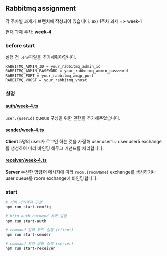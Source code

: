 ## Rabbitmq assignment

각 주차별 과제가 브랜치에 작성되어 있습니다.
ex) 1주차 과제 => week-1

현재 과제 주차: **week-4**

### before start

실행 전 `.env`파일을 추가해줘야합니다.

```test
RABBITMQ_ADMIN_ID = your_rabbitmq_admin_id
RABBITMQ_ADMIN_PASSWORD = your_rabbitmq_admin_password
RABBITMQ_PORT = your_rabbitmq_amqp_port
RABBITMQ_VHOST = your_rabbitmq_vhost
```

### 설명
#### [auth/week-4.ts](https://github.com/Circlewee/rabbitmq-assignment/blob/week-4/src/auth/week-4.ts)
`user.{userId}` queue 구성을 위한 권한을 추가해주었습니다.

#### [sender/week-4.ts](https://github.com/Circlewee/rabbitmq-assignment/blob/week-4/src/sender/week-4.ts)
**Client**
5명의 user가 로그인 하는 것을 가정해 user.user1 ~ user.user5 exchange를 생성하여 미리 바인딩 해두고 커맨드를 처리합니다.

#### [receiver/week-4.ts](https://github.com/Circlewee/rabbitmq-assignment/blob/week-4/src/receiver/week-4.ts)
**Server**
수신한 명령어 메시지에 따라 `room.{roomName}` exchange를 생성하거나 user queue를 room exchange에 바인딩합니다.

### start

```bash
# 서버 아키텍쳐 구성
npm run start-config

# http auth backend 서버 실행
npm run start-auth

# command 입력 코드 실행 (client)
npm run start-sender

# command 처리 코드 실행 (server)
npm run start-receiver
```
